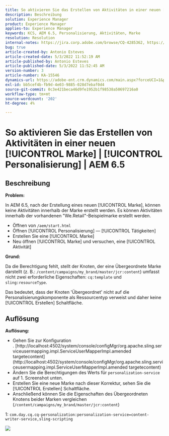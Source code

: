 ```yaml
---
title: So aktivieren Sie das Erstellen von Aktivitäten in einer neuen [!UICONTROL Marke] | [!UICONTROL Personalisierung] | AEM 6.5
description: Beschreibung
solution: Experience Manager
product: Experience Manager
applies-to: Experience Manager
keywords: KCS, AEM 6.5, Personalisierung, Aktivitäten, Marke
resolution: Resolution
internal-notes: https://jira.corp.adobe.com/browse/CQ-4285362, https://jira.corp.adobe.com/browse/CQ-4278366, https://daycare.day.com/content/home/ubs_cq/ubs_ch/fit_internet/214314.html#post0006
bug: true
article-created-by: Antonio Esteves
article-created-date: 5/3/2022 11:52:19 AM
article-published-by: Antonio Esteves
article-published-date: 5/3/2022 11:52:45 AM
version-number: 3
article-number: KA-15546
dynamics-url: https://adobe-ent.crm.dynamics.com/main.aspx?forceUCI=1&pagetype=entityrecord&etn=knowledgearticle&id=f1cba178-d7ca-ec11-a7b5-6045bd00db33
exl-id: bb5cef4b-fb9d-4e03-9885-028d7ebaf0d4
source-git-commit: 0c3e421beca46d9fe1952b1f98538a50697216a0
workflow-type: tm+mt
source-wordcount: '202'
ht-degree: 4%

---
```


# So aktivieren Sie das Erstellen von Aktivitäten in einer neuen [!UICONTROL Marke] | [!UICONTROL Personalisierung] | AEM 6.5

## Beschreibung


<b>Problem:</b>

In AEM 6.5, nach der Erstellung eines neuen [!UICONTROL Marke], können keine Aktivitäten innerhalb der Marke erstellt werden. Es können Aktivitäten innerhalb der vorhandenen &quot;We.Retail&quot;-Beispielmarke erstellt werden.

- Öffnen von `/aem/start.html`
- Öffnen [!UICONTROL Personalisierung] — [!UICONTROL Tätigkeiten]
- Erstellen Sie eine [!UICONTROL Marke]
- Neu öffnen [!UICONTROL Marke] und versuchen, eine [!UICONTROL Aktivität]




<b>Grund:</b>

Da die Berechtigung fehlt, stellt der Knoten, der eine Übergeordnete Marke darstellt (z. B.: `/content/campaigns/my_brand/master/jcr:content`) umfasst nicht zwei erforderliche Eigenschaften: `cq:template` und `sling:resourceType`.

Das bedeutet, dass der Knoten &#39;Übergeordnet&#39; nicht auf die Personalisierungskomponente als Ressourcentyp verweist und daher keine [!UICONTROL Erstellen] Schaltfläche.








## Auflösung


<b>Auflösung:</b>

- Gehen Sie zur Konfiguration . [http://localhost:4502/system/console/configMgr/org.apache.sling.serviceusermapping.impl.ServiceUserMapperImpl.amended targetecontent](http://localhost:4502/system/console/configMgr/org.apache.sling.serviceusermapping.impl.ServiceUserMapperImpl.amended targetecontent)
- Ändern Sie die Berechtigungen des Werts für `personalization-service` auf 1. Screenshot unten.
- Erstellen Sie eine neue Marke nach dieser Korrektur, sehen Sie die [!UICONTROL Erstellen] Schaltfläche.
- Anschließend können Sie die Eigenschaften des Übergeordneten Knotens beider Marken vergleichen (`/content/campaigns/my_brand/master/jcr:content`)


1: `com.day.cq.cq-personalization:personalization-service=content-writer-service,sling-scripting`



![](https://adobe.sharepoint.com/sites/D365EntAttachments/knowledgearticle/How%20to%20enable%20creating%20Activities%20inside%20a%20new%20Brand%20-%20Personalization%20-%20AEM%206-5_19685F9AF794EA11A811000D3A303484/Activity_Brand_Create.jpg)
